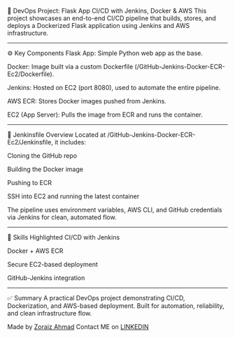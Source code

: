 🚀 DevOps Project: Flask App CI/CD with Jenkins, Docker & AWS
This project showcases an end-to-end CI/CD pipeline that builds, stores, and deploys a Dockerized Flask application using Jenkins and AWS infrastructure.

---

⚙️ Key Components
Flask App: Simple Python web app as the base.

Docker: Image built via a custom Dockerfile (/GitHub-Jenkins-Docker-ECR-Ec2/Dockerfile).

Jenkins: Hosted on EC2 (port 8080), used to automate the entire pipeline.

AWS ECR: Stores Docker images pushed from Jenkins.

EC2 (App Server): Pulls the image from ECR and runs the container.

---

📄 Jenkinsfile Overview
Located at /GitHub-Jenkins-Docker-ECR-Ec2/Jenkinsfile, it includes:

Cloning the GitHub repo

Building the Docker image

Pushing to ECR

SSH into EC2 and running the latest container

The pipeline uses environment variables, AWS CLI, and GitHub credentials via Jenkins for clean, automated flow.

---

🧠 Skills Highlighted
CI/CD with Jenkins

Docker + AWS ECR

Secure EC2-based deployment

GitHub-Jenkins integration

---

✅ Summary
A practical DevOps project demonstrating CI/CD, Dockerization, and AWS-based deployment. Built for automation, reliability, and clean infrastructure flow.

Made by [Zoraiz Ahmad](https://github.com/zoraiz53)
Contact ME on [LINKEDIN](https://www.linkedin.com/in/zoraiz-ahmad-89b402330/)
